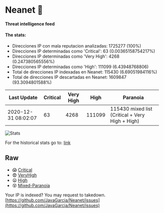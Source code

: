 # Neanet :hocho:
#### Threat intelligence feed
#### The stats:

- Direcciones IP con mala reputacion analizadas: 1725277 (100%)
- Direcciones IP determinadas como 'Critical':  63 (0.00365158754217%)
- Direcciones IP determinadas como 'Very High':  4268 (0.247380565556%)
- Direcciones IP determinadas como 'High':  111099 (6.43948768806)
- Total de direcciones IP indexadas en Neanet:  115430 (6.69051984116%)
- Total de direcciones IP descartadas en Neanet:  1609847 (93.3094801588%)

| Last Update | Critical | Very High | High | Paranoia |
| --- | --- | --- | --- | --- |
| 2020-12-31 08:02:07 | 63 | 4268 | 111099 | 115430 mixed list (Critical + Very High + High)|

![Stats](https://docs.google.com/spreadsheets/d/e/2PACX-1vSnaNMIXVabIpDJjufMlzH7poXnshF3mgd8Is1g9ytUEzVsP5my4Trn8f-xkoLLQ38xpL3HtmUexLo6/pubchart?oid=501124687&format=image)

For the historical stats go to: [link](/stats.csv)
## Raw
- :scream: [Critical](https://raw.githubusercontent.com/JavaGarcia/Neanet/master/blacklists/neanet_critical.txt)
- :fearful: [VeryHigh](https://raw.githubusercontent.com/JavaGarcia/Neanet/master/blacklists/neanet_veryHigh.txtt)
- :frowning: [High](https://raw.githubusercontent.com/JavaGarcia/Neanet/master/blacklists/neanet_high.txt)
- :dizzy_face: [Mixed-Paranoia](https://raw.githubusercontent.com/JavaGarcia/Neanet/master/blacklists/neanet_all.txt)


Your IP is indexed? You may request to takedown. [https://github.com/JavaGarcia/Neanet/issues](https://github.com/JavaGarcia/Neanet/issues)































































































































































































































































































































































































































































































































































































































































































































































































































































































































































































































































































































































































































































































































































































































































































































































































































































































































































































































































































































































































































































































































































































































































































































































































































































































































































































































































































































































































































































































































































































































































































































































































































































































